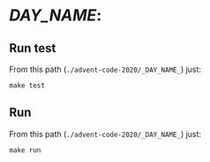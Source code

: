 # _DAY_NAME_: 

## Run test

From this path (`./advent-code-2020/_DAY_NAME_`) just:

`make test`

## Run

From this path (`./advent-code-2020/_DAY_NAME_`) just:

`make run`